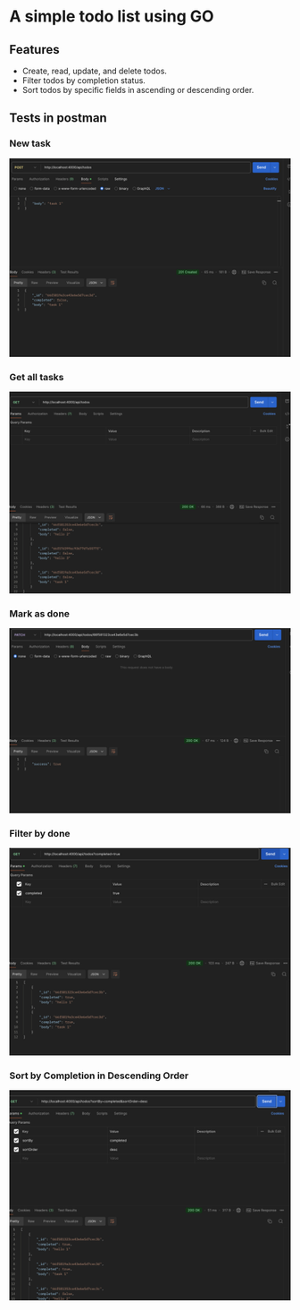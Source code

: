 # A simple todo list using GO


## Features

- Create, read, update, and delete todos.
- Filter todos by completion status.
- Sort todos by specific fields in ascending or descending order.

## Tests in postman

### New task
![image](/Screenshots/Add.png)

### Get all tasks
![image](/Screenshots/Get.png)

### Mark as done
![image](/Screenshots/Update.png)

### Filter by done
![image](/Screenshots/Filter.png)

### Sort by Completion in Descending Order
![image](/Screenshots/Sort.png)


